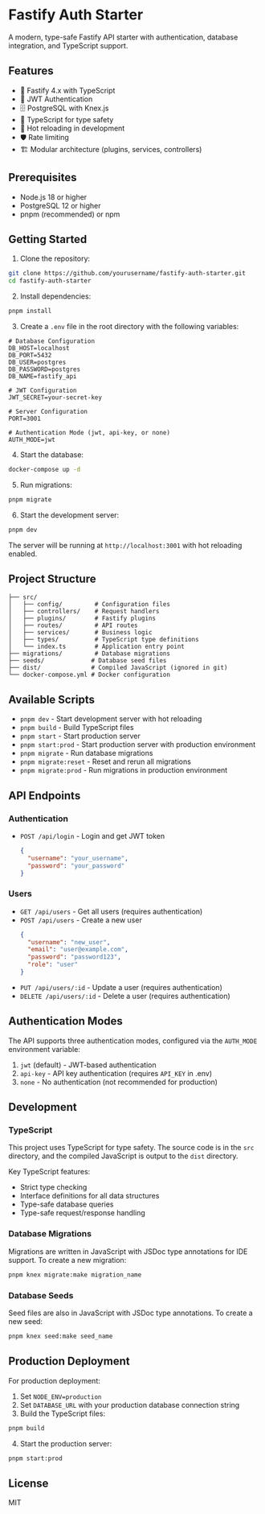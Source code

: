# Fastify Auth Starter

A modern, type-safe Fastify API starter with authentication, database integration, and TypeScript support.

## Features

- 🚀 Fastify 4.x with TypeScript
- 🔐 JWT Authentication
- 🗄️ PostgreSQL with Knex.js
- 📝 TypeScript for type safety
- 🔄 Hot reloading in development
- 🛡️ Rate limiting
- 🏗️ Modular architecture (plugins, services, controllers)

## Prerequisites

- Node.js 18 or higher
- PostgreSQL 12 or higher
- pnpm (recommended) or npm

## Getting Started

1. Clone the repository:

```bash
git clone https://github.com/yourusername/fastify-auth-starter.git
cd fastify-auth-starter
```

2. Install dependencies:

```bash
pnpm install
```

3. Create a `.env` file in the root directory with the following variables:

```env
# Database Configuration
DB_HOST=localhost
DB_PORT=5432
DB_USER=postgres
DB_PASSWORD=postgres
DB_NAME=fastify_api

# JWT Configuration
JWT_SECRET=your-secret-key

# Server Configuration
PORT=3001

# Authentication Mode (jwt, api-key, or none)
AUTH_MODE=jwt
```

4. Start the database:

```bash
docker-compose up -d
```

5. Run migrations:

```bash
pnpm migrate
```

6. Start the development server:

```bash
pnpm dev
```

The server will be running at `http://localhost:3001` with hot reloading enabled.

## Project Structure

```
├── src/
│   ├── config/         # Configuration files
│   ├── controllers/    # Request handlers
│   ├── plugins/        # Fastify plugins
│   ├── routes/         # API routes
│   ├── services/       # Business logic
│   ├── types/          # TypeScript type definitions
│   └── index.ts        # Application entry point
├── migrations/         # Database migrations
├── seeds/             # Database seed files
├── dist/              # Compiled JavaScript (ignored in git)
└── docker-compose.yml # Docker configuration
```

## Available Scripts

- `pnpm dev` - Start development server with hot reloading
- `pnpm build` - Build TypeScript files
- `pnpm start` - Start production server
- `pnpm start:prod` - Start production server with production environment
- `pnpm migrate` - Run database migrations
- `pnpm migrate:reset` - Reset and rerun all migrations
- `pnpm migrate:prod` - Run migrations in production environment

## API Endpoints

### Authentication

- `POST /api/login` - Login and get JWT token
  ```json
  {
    "username": "your_username",
    "password": "your_password"
  }
  ```

### Users

- `GET /api/users` - Get all users (requires authentication)
- `POST /api/users` - Create a new user
  ```json
  {
    "username": "new_user",
    "email": "user@example.com",
    "password": "password123",
    "role": "user"
  }
  ```
- `PUT /api/users/:id` - Update a user (requires authentication)
- `DELETE /api/users/:id` - Delete a user (requires authentication)

## Authentication Modes

The API supports three authentication modes, configured via the `AUTH_MODE` environment variable:

1. `jwt` (default) - JWT-based authentication
2. `api-key` - API key authentication (requires `API_KEY` in .env)
3. `none` - No authentication (not recommended for production)

## Development

### TypeScript

This project uses TypeScript for type safety. The source code is in the `src` directory, and the compiled JavaScript is output to the `dist` directory.

Key TypeScript features:

- Strict type checking
- Interface definitions for all data structures
- Type-safe database queries
- Type-safe request/response handling

### Database Migrations

Migrations are written in JavaScript with JSDoc type annotations for IDE support. To create a new migration:

```bash
pnpm knex migrate:make migration_name
```

### Database Seeds

Seed files are also in JavaScript with JSDoc type annotations. To create a new seed:

```bash
pnpm knex seed:make seed_name
```

## Production Deployment

For production deployment:

1. Set `NODE_ENV=production`
2. Set `DATABASE_URL` with your production database connection string
3. Build the TypeScript files:

```bash
pnpm build
```

4. Start the production server:

```bash
pnpm start:prod
```

## License

MIT

